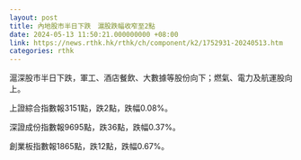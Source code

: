 ```yaml
---
layout: post
title: 內地股市半日下跌　滬股跌幅收窄至2點
date: 2024-05-13 11:50:21.000000000 +08:00
link: https://news.rthk.hk/rthk/ch/component/k2/1752931-20240513.htm
categories: rthk
---
```


滬深股市半日下跌，軍工、酒店餐飲、大數據等股份向下；燃氣、電力及航運股向上。

上證綜合指數報3151點，跌2點，跌幅0.08%。

深證成份指數報9695點，跌36點，跌幅0.37%。

創業板指數報1865點，跌12點，跌幅0.67%。
